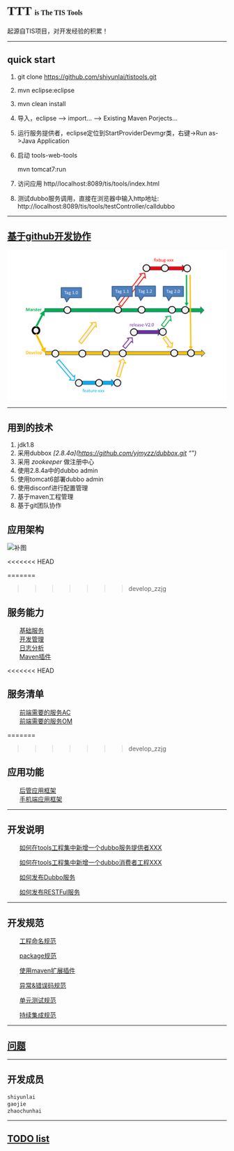# <font face="Times New Roman">TTT</font> <font size=3 face="Times New Roman"> is The TIS Tools</font>

起源自TIS项目，对开发经验的积累！

--------

##	quick start

1. git clone https://github.com/shiyunlai/tistools.git

2. mvn eclipse:eclipse

3. mvn clean install

4. 导入，eclipse --> import... --> Existing Maven Porjects...

5. 运行服务提供者，eclipse定位到StartProviderDevmgr类，右键->Run as->Java Application

5. 启动 tools-web-tools  

	mvn tomcat7:run

5. 访问应用 http//localhost:8089/tis/tools/index.html  

5. 测试dubbo服务调用，直接在浏览器中输入http地址: http://localhost:8089/tis/tools/testController/calldubbo

--------

##	[基于github开发协作](./readme/基于Github开发协作.MD "开发管理")

![MDT分支策略](./readme/img/Git-MDT.png)

--------

## 用到的技术

1. jdk1.8
1. 采用dubbox *[2.8.4a](https://github.com/yjmyzz/dubbox.git “”)*  
1. 采用 *zookeeper* 做注册中心  
1. 使用2.8.4a中的dubbo admin  
1. 使用tomcat6部署dubbo admin
1. 使用disconf进行配置管理
1. 基于maven工程管理
1. 基于git团队协作


## 应用架构

![补图]()

<<<<<<< HEAD

=======
>>>>>>> develop_zzjg
## 服务能力

&emsp;&emsp;[基础服务](./tools-service-abf/README.MD "Application Basic Framework")  
&emsp;&emsp;[开发管理](./tools-service-devmgr/README.MD "Develop Management")  
&emsp;&emsp;[日志分析](./tools-service-biztrace/README.MD "Business Log and Trace Analyze")  
&emsp;&emsp;[Maven插件](./tools-maven-plugin/README.MD "TTT的Maven扩展插件")  

<<<<<<< HEAD
## 服务清单

&emsp;&emsp;[前端需要的服务AC](./readme/前端需要的服务清单-AC.MD "前端需要的服务清单AC")  
&emsp;&emsp;[前端需要的服务OM](./readme/前端需要的服务清单-OM.MD "前端需要的服务清单OM")  

=======
>>>>>>> develop_zzjg
## 应用功能

&emsp;&emsp;[后管应用框架](./tools-web-tools/README.MD "应用基础框架，提供了OM、AC、SYS等基础管理能力")  
&emsp;&emsp;[手机端应用框架](... "提供一个手机端前端框架，对标‘指旺’")  

--------

##	开发说明

&emsp;&emsp;[如何在tools工程集中新增一个dubbo服务提供者XXX](./readme/新增一个服务提供者工程.MD "")

&emsp;&emsp;[如何在tools工程集中新增一个dubbo消费者工程XXX](./readme/新增一个服务消费者工程.MD "")

&emsp;&emsp;[如何发布Dubbo服务](./readme/发布Dubbo服务.MD "")

&emsp;&emsp;[如何发布RESTFul服务](./readme/发布RESTFul服务.MD "")


--------

##	开发规范

&emsp;&emsp;[工程命名规范](http://www.bronsp.com:8060/index.php?s=/5&page_id=106 "工程命名")

&emsp;&emsp;[package规范](http://www.bronsp.com:8060/index.php?s=/5&page_id=107 "package命名")

&emsp;&emsp;[使用maven扩展插件](./readme/使用Tools的Maven扩展插件.MD "maven扩展插件的使用")

&emsp;&emsp;[异常&错误码规范](./readme/异常和错误码.MD "异常和错误码")

&emsp;&emsp;[单元测试规范](./readme/如何进行单元测试.MD "单元测试")

&emsp;&emsp;[持续集成规范](./readme/如何进行持续集成.MD "持续集成")

--------

## [问题](./readme/问题收集.MD "关于问题")

--------

## 开发成员

	shiyunlai
	gaojie
	zhaochunhai

--------

## [TODO list](./readme/simple-plan.MD "工作计划")
